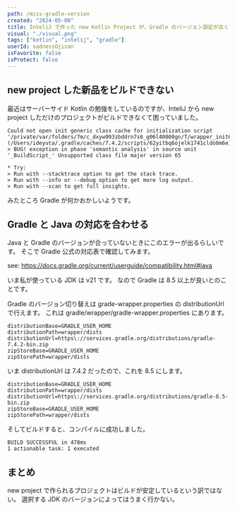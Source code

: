 ```yaml
---
path: /miss-gradle-version
created: "2024-05-08"
title: InteliJ で作った new Kotlin Project が、Gradle のバージョン設定が古くてビルドできなかった
visual: "./visual.png"
tags: ["kotlin", "intelij", "gradle"]
userId: sadnessOjisan
isFavorite: false
isProtect: false
---
```


## new project した新品をビルドできない

最近はサーバーサイド Kotlin の勉強をしているのですが、InteliJ から new project しただけのプロジェクトがビルドできなくて困っていました。

```
Could not open init generic class cache for initialization script '/private/var/folders/7m/c_dxyw993zbddrn7s6_g06l40000gn/T/wrapper_init6.gradle' (/Users/ideyuta/.gradle/caches/7.4.2/scripts/62yitbq6ojelk1741cldo8m6e).
> BUG! exception in phase 'semantic analysis' in source unit '_BuildScript_' Unsupported class file major version 65

* Try:
> Run with --stacktrace option to get the stack trace.
> Run with --info or --debug option to get more log output.
> Run with --scan to get full insights.
```

みたところ Gradle が何かおかしいようです。

## Gradle と Java の対応を合わせる

Java と Gradle のバージョンが合っていないときにこのエラーが出るらしいです。
そこで Gradle 公式の対応表で確認してみます。

see: https://docs.gradle.org/current/userguide/compatibility.html#java

いま私が使っている JDK は v21 です。
なので Gradle は 8.5 以上が良いとのことです。

Gradle のバージョン切り替えは grade-wrapper.properties の distributionUrl で行えます。
これは gradle/wrapper/gradle-wrapper.properties にあります。

```
distributionBase=GRADLE_USER_HOME
distributionPath=wrapper/dists
distributionUrl=https\://services.gradle.org/distributions/gradle-7.4.2-bin.zip
zipStoreBase=GRADLE_USER_HOME
zipStorePath=wrapper/dists
```

いま distributionUrl は 7.4.2 だったので、これを 8.5 にします。

```
distributionBase=GRADLE_USER_HOME
distributionPath=wrapper/dists
distributionUrl=https\://services.gradle.org/distributions/gradle-8.5-bin.zip
zipStoreBase=GRADLE_USER_HOME
zipStorePath=wrapper/dists
```

そしてビルドすると、コンパイルに成功しました。

```
BUILD SUCCESSFUL in 478ms
1 actionable task: 1 executed
```

## まとめ

new project で作られるプロジェクトはビルドが安定しているという訳ではない。
選択する JDK のバージョンによってはうまく行かない。
